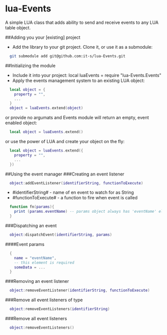 lua-Events
==========

A simple LUA class that adds ability to send and receive events to any LUA table object.

##Adding you your [existing] project
* Add the library to your git project. Clone it, or use it as a submodule:
```bash
  git submodule add git@github.com:it-s/lua-Events.git
```
##Initializing the module
* Include it into your project:
  local luaEvents = require "lua-Events.Events"
* Apply the events management system to an existing LUA object:
```lua
  local object = {
    property = "",
    ...
  }
  object = luaEvents.extend(object)
```
or provide no argumats and Events module will return an empty, event enabled object:
```lua
  local object = luaEvents.extend()
```
or use the power of LUA and create your object on the fly:
```lua
  local object = luaEvents.extend({
    property = "",
    ...
  })
```
##Using the event manager
###Creating an event listener
```lua
  object:addEventListener(identifierString, functionToExecute)
```
* #identifierString# - name of en event to watch for as String
* #functionToExecute# - a function to fire when event is called
```lua
  function fn(params){
    print (params.eventName) -- params object always has 'eventName' element containing the name of the event
  }
```
###Dispatching an event
```lua
  object:dispatchEvent(identifierString, params)
```
####Event params
```lua
  {
    name = "eventName",
    -- this element is required
    someData = ...
  }
```
###Removing an event listener
```lua
  object:removeEventListener(identifierString, functionToExecute)
```
###Remove all event listeners of type
```lua
  object:removeEventListeners(identifierString)
```
###Remove all event listeners
```lua
  object:removeEventListeners()
```
